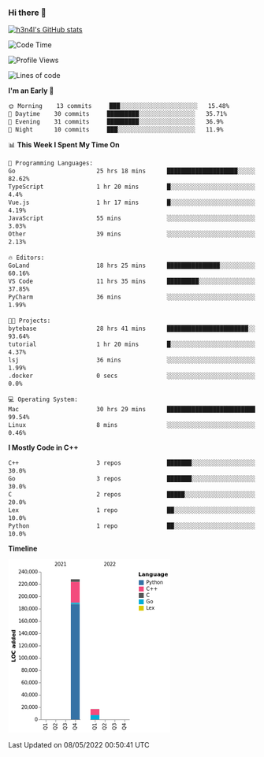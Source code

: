 ### Hi there 👋

[![h3n4l's GitHub stats](https://github-readme-stats.vercel.app/api?username=h3n4l&count_private=true&show_icons=true&theme=radical)](https://github.com/h3n4l/github-readme-stats)

<!--START_SECTION:waka-->
![Code Time](http://img.shields.io/badge/Code%20Time-0-blue)

![Profile Views](http://img.shields.io/badge/Profile%20Views-4-blue)

![Lines of code](https://img.shields.io/badge/From%20Hello%20World%20I%27ve%20Written-245%20Thousand%20lines%20of%20code-blue)

**I'm an Early 🐤** 

```text
🌞 Morning    13 commits     ███░░░░░░░░░░░░░░░░░░░░░░   15.48% 
🌆 Daytime    30 commits     █████████░░░░░░░░░░░░░░░░   35.71% 
🌃 Evening    31 commits     █████████░░░░░░░░░░░░░░░░   36.9% 
🌙 Night      10 commits     ███░░░░░░░░░░░░░░░░░░░░░░   11.9%

```


📊 **This Week I Spent My Time On** 

```text
💬 Programming Languages: 
Go                       25 hrs 18 mins      ████████████████████░░░░░   82.62% 
TypeScript               1 hr 20 mins        █░░░░░░░░░░░░░░░░░░░░░░░░   4.4% 
Vue.js                   1 hr 17 mins        █░░░░░░░░░░░░░░░░░░░░░░░░   4.19% 
JavaScript               55 mins             ░░░░░░░░░░░░░░░░░░░░░░░░░   3.03% 
Other                    39 mins             ░░░░░░░░░░░░░░░░░░░░░░░░░   2.13%

🔥 Editors: 
GoLand                   18 hrs 25 mins      ███████████████░░░░░░░░░░   60.16% 
VS Code                  11 hrs 35 mins      █████████░░░░░░░░░░░░░░░░   37.85% 
PyCharm                  36 mins             ░░░░░░░░░░░░░░░░░░░░░░░░░   1.99%

🐱‍💻 Projects: 
bytebase                 28 hrs 41 mins      ███████████████████████░░   93.64% 
tutorial                 1 hr 20 mins        █░░░░░░░░░░░░░░░░░░░░░░░░   4.37% 
lsj                      36 mins             ░░░░░░░░░░░░░░░░░░░░░░░░░   1.99% 
.docker                  0 secs              ░░░░░░░░░░░░░░░░░░░░░░░░░   0.0%

💻 Operating System: 
Mac                      30 hrs 29 mins      █████████████████████████   99.54% 
Linux                    8 mins              ░░░░░░░░░░░░░░░░░░░░░░░░░   0.46%

```

**I Mostly Code in C++** 

```text
C++                      3 repos             ███████░░░░░░░░░░░░░░░░░░   30.0% 
Go                       3 repos             ███████░░░░░░░░░░░░░░░░░░   30.0% 
C                        2 repos             █████░░░░░░░░░░░░░░░░░░░░   20.0% 
Lex                      1 repo              ██░░░░░░░░░░░░░░░░░░░░░░░   10.0% 
Python                   1 repo              ██░░░░░░░░░░░░░░░░░░░░░░░   10.0%

```


**Timeline**

![Chart not found](https://raw.githubusercontent.com/h3n4l/h3n4l/main/charts/bar_graph.png) 


 Last Updated on 08/05/2022 00:50:41 UTC
<!--END_SECTION:waka-->

